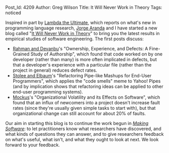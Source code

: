Post_Id: 4209
Author: Greg Wilson
Title: It Will Never Work in Theory
Tags: noticed

<p>Inspired in part by <a href="http://lambda-the-ultimate.org/">Lambda the Ultimate</a>, which reports on what's new in programming language research, <a href="http://catenary.wordpress.com/">Jorge Aranda</a> and I have started a new blog called "<a href="http://www.neverworkintheory.org/">It Will Never Work in Theory</a>" to bring you the latest results in empirical studies of software engineering. The first posts discuss:</p>
<ul>
<li><a href="http://www.neverworkintheory.org/?p=9">Rahman and Devanbu</a>'s "Ownership, Experience, and Defects: A Fine-Grained Study of Authorship", which found that code worked on by one developer (rather than many) is more often implicated in defects, but that a developer's experience with a particular file (rather than the project in general) reduces defect rates.</li>
<li><a href="http://www.neverworkintheory.org/?p=13">Stolee and Elbaum</a>'s "Refactoring Pipe-like Mashups for End-User Programmers", which applies the "code smells" meme to Yahoo! Pipes (and by implication shows that refactoring ideas can be applied to other end-user programming systems).</li>
<li><a href="http://www.neverworkintheory.org/?p=17">Mockus</a>'s "Organizational Volatility and its Effects on Software", which found that an influx of newcomers into a project doesn't increase fault rates (since they're usually given simple tasks to start with), but that organizational change can still account for about 20% of faults.</li>
</ul>
<p>Our aim in starting this blog is to continue the work begun in <a href="http://www.amazon.com/Making-Software-Really-Works-Believe/dp/0596808321/"><em>Making Software</em></a>: to let practitioners know what researchers have discovered, and what kinds of questions they can answer, and to give researchers feedback on what's useful, what isn't, and what they ought to look at next. We look forward to your feedback.</p>
